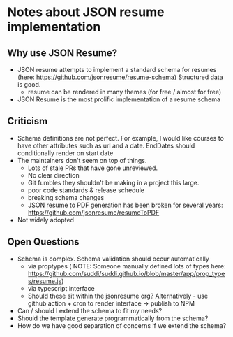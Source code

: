 # Notes about JSON resume implementation

## Why use JSON Resume?

- JSON resume attempts to implement a standard schema for resumes (here: https://github.com/jsonresume/resume-schema) Structured data is good.
  - resume can be rendered in many themes (for free / almost for free)
- JSON Resume is the most prolific implementation of a resume schema

## Criticism

- Schema definitions are not perfect. For example, I would like courses to have other attributes such as url and a date. EndDates should conditionally render on start date
- The maintainers don't seem on top of things.
  - Lots of stale PRs that have gone unreviewed.
  - No clear direction
  - Git fumbles they shouldn't be making in a project this large.
  - poor code standards & release schedule
  - breaking schema changes
  - JSON resume to PDF generation has been broken for several years: https://github.com/jsonresume/resumeToPDF
- Not widely adopted

## Open Questions

- Schema is complex. Schema validation should occur automatically
  - via proptypes ( NOTE: Someone manually defined lots of types here: https://github.com/suddi/suddi.github.io/blob/master/app/prop_types/resume.js)
  - via typescript interface
  - Should these sit within the jsonresume org? Alternatively - use github action + cron to render interface -> publish to NPM
- Can / should I extend the schema to fit my needs?
- Should the template generate programmatically from the schema?
- How do we have good separation of concerns if we extend the schema?
